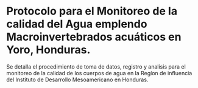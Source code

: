 # Protocolo para el Monitoreo de la calidad del Agua emplendo Macroinvertebrados acuáticos en Yoro, Honduras. 
 Se detalla el procedimiento de toma de datos, registro y analisis para el monitoreo de la calidad de los cuerpos de agua en la Regíon de influencia del Instituto de Desarrollo Mesoamericano en Honduras. 
